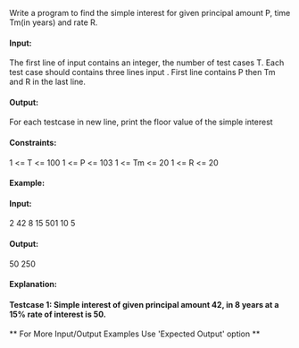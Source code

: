 Write a program to find the simple interest for given principal amount P, time Tm(in years) and rate R.

#### Input:
The first line of input contains an integer, the number of test cases T. Each test case should contains three lines input . First line contains P then Tm and R in the last line.

#### Output:
For each testcase in new line, print the floor value of the simple interest

#### Constraints:
1 <= T <= 100
1 <= P <= 103
1 <= Tm <= 20
1 <= R <= 20


#### Example:
#### Input:
2
42
8
15
501
10
5

#### Output:
50
250

#### Explanation:
#### Testcase 1: Simple interest of given principal amount 42, in 8 years at a 15% rate of interest is 50.

** For More Input/Output Examples Use 'Expected Output' option **
